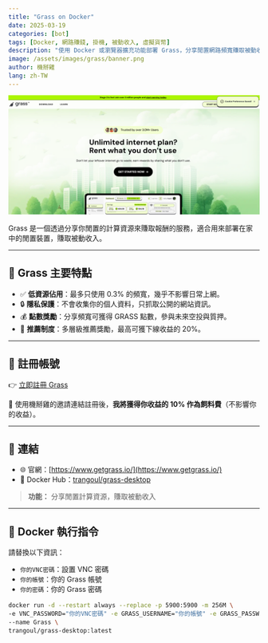 ```yaml
---
title: "Grass on Docker"
date: 2025-03-19
categories: [bot]
tags: [Docker, 網路賺錢, 掛機, 被動收入, 虛擬貨幣]
description: "使用 Docker 或瀏覽器擴充功能部署 Grass，分享閒置網路頻寬賺取被動收入，支援無頭裝置運行。"
image: /assets/images/grass/banner.png
author: 機掰雞
lang: zh-TW
---
```


![Grass 封面圖](/assets/images/grass/banner.png)

Grass 是一個透過分享你閒置的計算資源來賺取報酬的服務，適合用來部署在家中的閒置裝置，賺取被動收入。

---
## 🚀 Grass 主要特點

- ✅ **低資源佔用**：最多只使用 0.3% 的頻寬，幾乎不影響日常上網。
- 🔒 **隱私保護**：不會收集你的個人資料，只抓取公開的網站資訊。
- 💰 **點數獎勵**：分享頻寬可獲得 GRASS 點數，參與未來空投與質押。
- 👥 **推薦制度**：多層級推薦獎勵，最高可獲下線收益的 20%。

---

## 📝 註冊帳號

👉 [立即註冊 Grass](https://app.getgrass.io/register/?referralCode=3vuJ8ZYTeL4CNju)

🎉 使用機掰雞的邀請連結註冊後，**我將獲得你收益的 10% 作為飼料費**（不影響你的收益）。

---

## 🔗 連結

- 🌐 官網：[https://www.getgrass.io/](https://www.getgrass.io/)
- 🐳 Docker Hub：[trangoul/grass-desktop](https://hub.docker.com/r/trangoul/grass-desktop)
> **功能：** 分享閒置計算資源，賺取被動收入

---

## 🐳 Docker 執行指令

請替換以下資訊：
- `你的VNC密碼`：設置 VNC 密碼
- `你的帳號`：你的 Grass 帳號
- `你的密碼`：你的 Grass 密碼

```bash
docker run -d --restart always --replace -p 5900:5900 -m 256M \
-e VNC_PASSWORD="你的VNC密碼" -e GRASS_USERNAME="你的帳號" -e GRASS_PASSWORD="你的密碼" \
--name Grass \
trangoul/grass-desktop:latest
```
